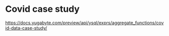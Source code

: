 # Covid case study
https://docs.yugabyte.com/preview/api/ysql/exprs/aggregate_functions/covid-data-case-study/
